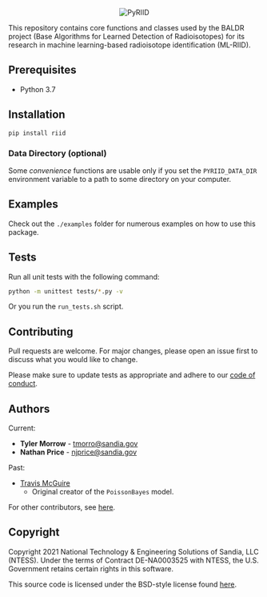 <p align="center">
  <img src="https://user-images.githubusercontent.com/1079118/124811147-623bd280-df1f-11eb-9f3a-a4a5e6ec5f94.png" alt="PyRIID">
</p>

This repository contains core functions and classes used by the BALDR project (Base Algorithms for Learned Detection of Radioisotopes) for its research in machine learning-based radioisotope identification (ML-RIID).

## Prerequisites

- Python 3.7

## Installation

```
pip install riid
```

### Data Directory (optional)

Some *convenience* functions are usable only if you set the `PYRIID_DATA_DIR` environment variable to a path to some directory on your computer.

## Examples

Check out the `./examples` folder for numerous examples on how to use this package.

## Tests

Run all unit tests with the following command:

```sh
python -m unittest tests/*.py -v
```

Or you run the `run_tests.sh` script.

## Contributing

Pull requests are welcome.
For major changes, please open an issue first to discuss what you would like to change.

Please make sure to update tests as appropriate and adhere to our [code of conduct](https://github.com/sandialabs/PyRIID/blob/main/CODE_OF_CONDUCT.md).

## Authors

Current:

- **Tyler Morrow** - tmorro@sandia.gov
- **Nathan Price** - njprice@sandia.gov

Past:

- [Travis McGuire](https://github.com/traviemcg)
    - Original creator of the `PoissonBayes` model.

For other contributors, see [here](https://github.com/sandialabs/PyRIID/blob/main/CONTRIBUTORS.md).

## Copyright

Copyright 2021 National Technology & Engineering Solutions of Sandia, LLC (NTESS).
Under the terms of Contract DE-NA0003525 with NTESS, the U.S. Government retains certain rights in this software.

This source code is licensed under the BSD-style license found [here](https://github.com/sandialabs/PyRIID/blob/main/LICENSE.md).
